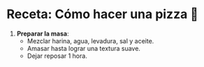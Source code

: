 # Receta: Cómo hacer una pizza 🍕

1. **Preparar la masa**:
   - Mezclar harina, agua, levadura, sal y aceite.
   - Amasar hasta lograr una textura suave.
   - Dejar reposar 1 hora.
   